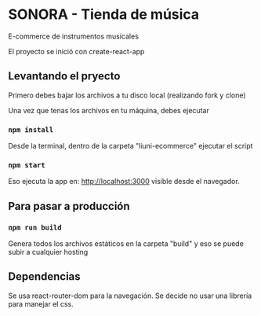 # SONORA - Tienda de música

E-commerce de instrumentos musicales

El proyecto se inició con create-react-app

## Levantando el pryecto

Primero debes bajar los archivos a tu disco local (realizando fork y clone)

Una vez que tenas los archivos en tu máquina, debes ejecutar

### `npm install`

Desde la terminal, dentro de la carpeta "liuni-ecommerce" ejecutar el script

### `npm start`

Eso ejecuta la app en: [http://localhost:3000](http://localhost:3000) visible desde el navegador.

## Para pasar a producción

### `npm run build`

Genera todos los archivos estáticos en la carpeta "build" y eso se puede subir a cualquier hosting

## Dependencias

Se usa react-router-dom para la navegación. Se decide no usar una librería para manejar el css.